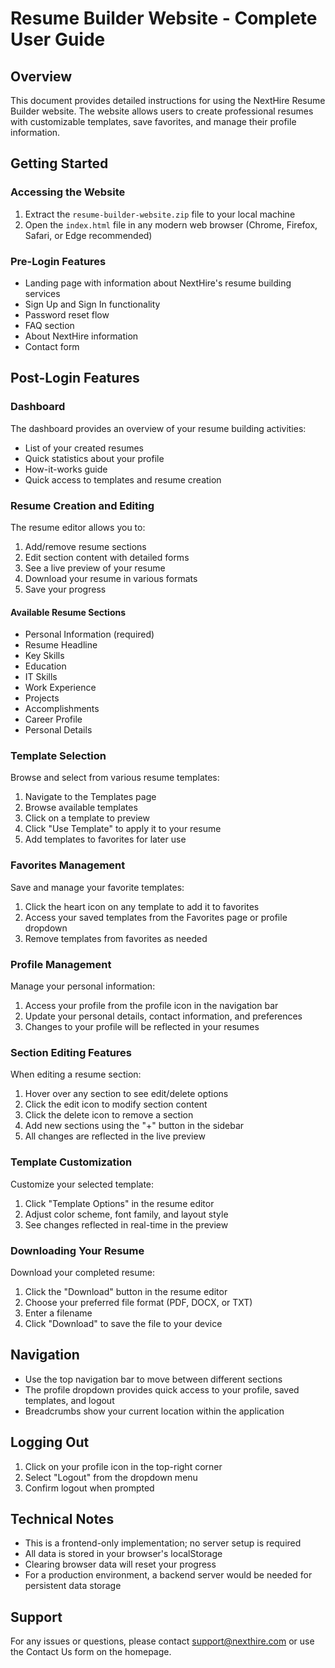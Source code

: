 # Resume Builder Website - Complete User Guide

## Overview
This document provides detailed instructions for using the NextHire Resume Builder website. The website allows users to create professional resumes with customizable templates, save favorites, and manage their profile information.

## Getting Started

### Accessing the Website
1. Extract the `resume-builder-website.zip` file to your local machine
2. Open the `index.html` file in any modern web browser (Chrome, Firefox, Safari, or Edge recommended)

### Pre-Login Features
- Landing page with information about NextHire's resume building services
- Sign Up and Sign In functionality
- Password reset flow
- FAQ section
- About NextHire information
- Contact form

## Post-Login Features

### Dashboard
The dashboard provides an overview of your resume building activities:
- List of your created resumes
- Quick statistics about your profile
- How-it-works guide
- Quick access to templates and resume creation

### Resume Creation and Editing
The resume editor allows you to:
1. Add/remove resume sections
2. Edit section content with detailed forms
3. See a live preview of your resume
4. Download your resume in various formats
5. Save your progress

#### Available Resume Sections
- Personal Information (required)
- Resume Headline
- Key Skills
- Education
- IT Skills
- Work Experience
- Projects
- Accomplishments
- Career Profile
- Personal Details

### Template Selection
Browse and select from various resume templates:
1. Navigate to the Templates page
2. Browse available templates
3. Click on a template to preview
4. Click "Use Template" to apply it to your resume
5. Add templates to favorites for later use

### Favorites Management
Save and manage your favorite templates:
1. Click the heart icon on any template to add it to favorites
2. Access your saved templates from the Favorites page or profile dropdown
3. Remove templates from favorites as needed

### Profile Management
Manage your personal information:
1. Access your profile from the profile icon in the navigation bar
2. Update your personal details, contact information, and preferences
3. Changes to your profile will be reflected in your resumes

### Section Editing Features
When editing a resume section:
1. Hover over any section to see edit/delete options
2. Click the edit icon to modify section content
3. Click the delete icon to remove a section
4. Add new sections using the "+" button in the sidebar
5. All changes are reflected in the live preview

### Template Customization
Customize your selected template:
1. Click "Template Options" in the resume editor
2. Adjust color scheme, font family, and layout style
3. See changes reflected in real-time in the preview

### Downloading Your Resume
Download your completed resume:
1. Click the "Download" button in the resume editor
2. Choose your preferred file format (PDF, DOCX, or TXT)
3. Enter a filename
4. Click "Download" to save the file to your device

## Navigation
- Use the top navigation bar to move between different sections
- The profile dropdown provides quick access to your profile, saved templates, and logout
- Breadcrumbs show your current location within the application

## Logging Out
1. Click on your profile icon in the top-right corner
2. Select "Logout" from the dropdown menu
3. Confirm logout when prompted

## Technical Notes
- This is a frontend-only implementation; no server setup is required
- All data is stored in your browser's localStorage
- Clearing browser data will reset your progress
- For a production environment, a backend server would be needed for persistent data storage

## Support
For any issues or questions, please contact support@nexthire.com or use the Contact Us form on the homepage.
